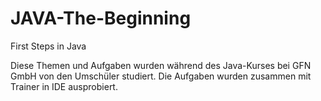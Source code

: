 # JAVA-The-Beginning
First Steps in Java

Diese Themen und Aufgaben wurden während des Java-Kurses bei GFN GmbH von den Umschüler studiert. Die Aufgaben wurden zusammen mit Trainer in IDE ausprobiert.
